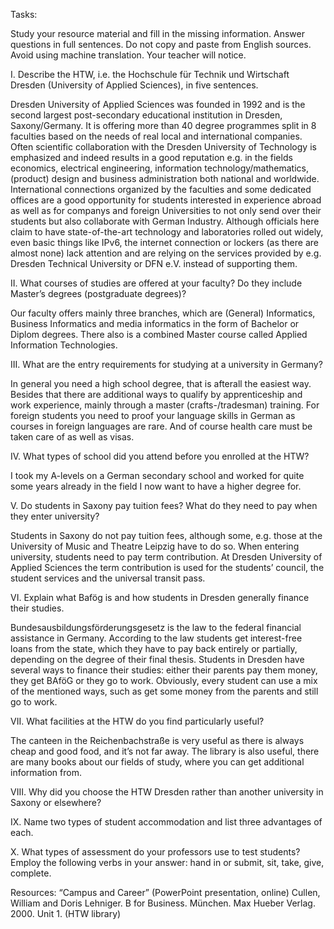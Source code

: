 Tasks:

Study your resource material and fill in the missing information. Answer questions in full sentences. Do not copy and paste from English sources. Avoid using machine translation. Your teacher will notice.


I. Describe the HTW, i.e. the Hochschule für Technik und Wirtschaft Dresden (University of Applied Sciences), in five sentences.

Dresden University of Applied Sciences was founded in 1992 and is the second largest post-secondary educational institution in Dresden, Saxony/Germany.
It is offering more than 40 degree programmes split in 8 faculties based on the needs of real local and international companies.
Often scientific collaboration with the Dresden University of Technology is emphasized and indeed results in a good reputation e.g. in the fields economics, electrical engineering, information technology/mathematics, (product) design and business administration both national and worldwide.
International connections organized by the faculties and some dedicated offices are a good opportunity for students interested in experience abroad as well as for companys and foreign Universities to not only send over their students but also collaborate with German Industry.
Although officials here claim to have state-of-the-art technology and laboratories rolled out widely, even basic things like IPv6, the internet connection or lockers (as there are almost none) lack attention and are relying on the services provided by e.g. Dresden Technical University or DFN e.V. instead of supporting them.

II. What courses of studies are offered at your faculty? Do they include Master’s degrees (postgraduate degrees)?

Our faculty offers mainly three branches, which are (General) Informatics, Business Informatics and media informatics in the form of Bachelor or Diplom degrees. There also is a combined Master course called Applied Information Technologies.

III. What are the entry requirements for studying at a university in Germany?

In general you need a high school degree, that is afterall the easiest way. Besides that there are additional ways to qualify by apprenticeship and work experience, mainly through a master (crafts-/tradesman) training. For foreign students you need to proof your language skills in German as courses in foreign languages are rare. And of course health care must be taken care of as well as visas.

IV. What types of school did you attend before you enrolled at the HTW?

I took my A-levels on a German secondary school and worked for quite some years already in the field I now want to have a higher degree for.

V. Do students in Saxony pay tuition fees? What do they need to pay when they enter university?

Students in Saxony do not pay tuition fees, although some, e.g. those at the University of Music and Theatre Leipzig have to do so.
When entering university, students need to pay term contribution. At Dresden University of Applied Sciences the term contribution is used for the students’ council, the student services and the universal transit pass.

VI. Explain what Bafög is and how students in Dresden generally finance their studies.

Bundesausbildungsförderungsgesetz is the law to the federal financial assistance in Germany. According to the law students get interest-free loans from the state, which they have to pay back entirely or partially, depending on the degree of their final thesis.
Students in Dresden have several ways to finance their studies: either their parents pay them money, they get BAföG or they go to work. Obviously, every student can use a mix of the mentioned ways, such as get some money from the parents and still go to work.  

VII. What facilities at the HTW do you find particularly useful?

The canteen in the Reichenbachstraße is very useful as there is always cheap and good food, and it’s not far away. The library is also useful, there are many books about our fields of study, where you can get additional information from.

VIII. Why did you choose the HTW Dresden rather than another university in Saxony or elsewhere?

IX. Name two types of student accommodation and list three advantages of each.

X. What types of assessment do your professors use to test students? Employ the following verbs in your answer: hand in or submit, sit, take, give, complete.

Resources:
“Campus and Career” (PowerPoint presentation, online)
Cullen, William and Doris Lehniger. B for Business. München. Max Hueber Verlag. 2000. Unit 1. (HTW library)
